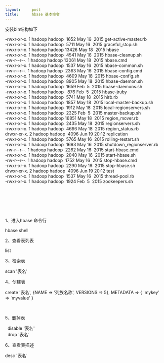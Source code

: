 ```yaml
---
layout:     post
title:      hbase 基本命令
---
```

<div id="article_content" class="article_content clearfix csdn-tracking-statistics" data-pid="blog" data-mod="popu_307" data-dsm="post">
								            <link rel="stylesheet" href="https://csdnimg.cn/release/phoenix/template/css/ck_htmledit_views-f76675cdea.css">
						<div class="htmledit_views" id="content_views">
                
<p>安装bin结构如下</p>
<p>-rwxr-xr-x. 1 hadoop hadoop  1652 May 16  2015 get-active-master.rb<br>
-rwxr-xr-x. 1 hadoop hadoop  5711 May 16  2015 graceful_stop.sh<br>
-rwxr-xr-x. 1 hadoop hadoop 13426 May 18  2015 hbase<br>
-rwxr-xr-x. 1 hadoop hadoop  4541 May 16  2015 hbase-cleanup.sh<br>
-rw-r--r--. 1 hadoop hadoop 13061 May 18  2015 hbase.cmd<br>
-rwxr-xr-x. 1 hadoop hadoop  1537 May 16  2015 hbase-common.sh<br>
-rw-r--r--. 1 hadoop hadoop  2363 May 16  2015 hbase-config.cmd<br>
-rwxr-xr-x. 1 hadoop hadoop  4609 May 18  2015 hbase-config.sh<br>
-rwxr-xr-x. 1 hadoop hadoop  8905 May 18  2015 hbase-daemon.sh<br>
-rwxr-xr-x. 1 hadoop hadoop  1659 Feb  5  2015 hbase-daemons.sh<br>
-rwxr-xr-x. 1 hadoop hadoop   876 Feb  5  2015 hbase-jruby<br>
-rwxr-xr-x. 1 hadoop hadoop  5741 May 18  2015 hirb.rb<br>
-rwxr-xr-x. 1 hadoop hadoop  1857 May 18  2015 local-master-backup.sh<br>
-rwxr-xr-x. 1 hadoop hadoop  1912 May 18  2015 local-regionservers.sh<br>
-rwxr-xr-x. 1 hadoop hadoop  2325 Feb  5  2015 master-backup.sh<br>
-rwxr-xr-x. 1 hadoop hadoop 16851 May 18  2015 region_mover.rb<br>
-rwxr-xr-x. 1 hadoop hadoop  2435 May 18  2015 regionservers.sh<br>
-rwxr-xr-x. 1 hadoop hadoop  4696 May 18  2015 region_status.rb<br>
drwxr-xr-x. 2 hadoop hadoop  4096 Jun 19 20:12 replication<br>
-rwxr-xr-x. 1 hadoop hadoop  5765 May 16  2015 rolling-restart.sh<br>
-rwxr-xr-x. 1 hadoop hadoop  1693 May 16  2015 shutdown_regionserver.rb<br>
-rw-r--r--. 1 hadoop hadoop  2262 May 16  2015 start-hbase.cmd<br>
-rwxr-xr-x. 1 hadoop hadoop  2040 May 16  2015 start-hbase.sh<br>
-rw-r--r--. 1 hadoop hadoop  1752 May 16  2015 stop-hbase.cmd<br>
-rwxr-xr-x. 1 hadoop hadoop  2290 May 16  2015 stop-hbase.sh<br>
drwxr-xr-x. 2 hadoop hadoop  4096 Jun 19 20:12 test<br>
-rwxr-xr-x. 1 hadoop hadoop  1537 May 16  2015 thread-pool.rb<br>
-rwxr-xr-x. 1 hadoop hadoop  1924 Feb  5  2015 zookeepers.sh<br></p>
<p><br></p>
<p><br></p>
<p><br></p>
<p>1、进入hbase 命令行</p>
<p><span></span>hbase shell  </p>
<p>2、查看表列表</p>
<p><span></span>list</p>
<p>3、检索表</p>
<p><span></span>scan '表名'</p>
<p>4、创建表</p>
<p><span>create '</span>表名<span>', {NAME =&gt; '</span>列族名称<span>', VERSIONS =&gt; 5}, METADATA =&gt; { 'mykey' =&gt; 'myvalue' }</span></p>
<p><br></p>
<p>5、删掉表</p>
<p> <span> </span>disable '表名'<br>
 <span> </span>drop '表名'<br></p>
<p>6、查看表描述</p>
<p><span></span>desc '表名'</p>
<p><br></p>
<p><br></p>
            </div>
                </div>